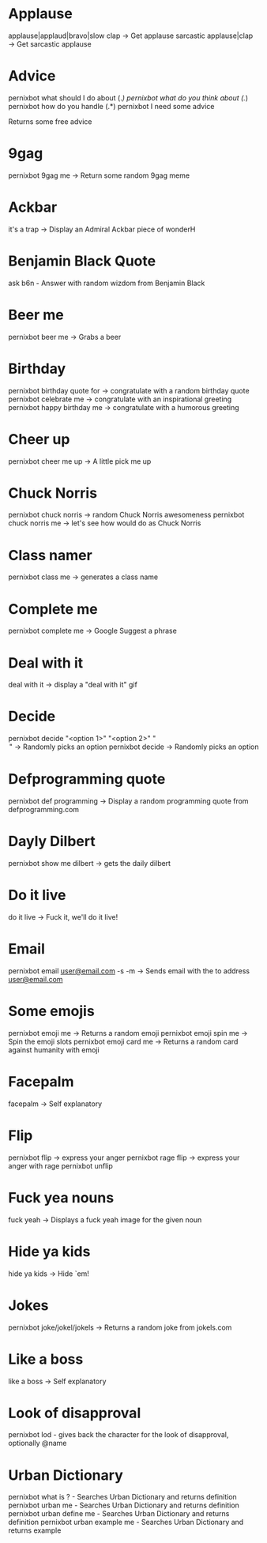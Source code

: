 # Applause

applause|applaud|bravo|slow clap -> Get applause
sarcastic applause|clap -> Get sarcastic applause

# Advice
pernixbot what should I do about (.*)
pernixbot what do you think about (.*)
pernixbot how do you handle (.*)
pernixbot I need some advice

Returns some free advice

# 9gag

pernixbot 9gag me -> Return some random 9gag meme

# Ackbar

it's a trap -> Display an Admiral Ackbar piece of wonderH

# Benjamin Black Quote

ask b6n - Answer with random wizdom from Benjamin Black

# Beer me

pernixbot beer me -> Grabs a beer

# Birthday

pernixbot birthday quote for <user> -> congratulate <user> with a random birthday quote
pernixbot celebrate me <user> -> congratulate <user> with an inspirational greeting 
pernixbot happy birthday me <user> -> congratulate <user> with a humorous greeting

# Cheer up

pernixbot cheer me up -> A little pick me up

# Chuck Norris

pernixbot chuck norris -> random Chuck Norris awesomeness
pernixbot chuck norris me <user> -> let's see how <user> would do as Chuck Norris

# Class namer

pernixbot class me -> generates a class name

# Complete me

pernixbot complete me -> Google Suggest a phrase

# Deal with it

deal with it -> display a "deal with it" gif

# Decide

pernixbot decide "<option 1>" "<option 2>" "<option x>" -> Randomly picks an option
pernixbot decide <option1> <option2> <option3> -> Randomly picks an option

# Defprogramming quote

pernixbot def programming -> Display a random programming quote from defprogramming.com

# Dayly Dilbert

pernixbot show me dilbert -> gets the daily dilbert

# Do it live

do it live -> Fuck it, we'll do it live!

# Email

pernixbot email <user@email.com> -s <subject> -m <message> -> Sends email with the <subject> <message> to address <user@email.com>

# Some emojis

pernixbot emoji me -> Returns a random emoji
pernixbot emoji spin me -> Spin the emoji slots
pernixbot emoji card me -> Returns a random card against humanity with emoji

# Facepalm

facepalm -> Self explanatory

# Flip

pernixbot flip <text> -> express your anger
pernixbot rage flip <text> -> express your anger with rage
pernixbot unflip <text>

# Fuck yea nouns

fuck yeah <noun> -> Displays a fuck yeah image for the given noun

# Hide ya kids

hide ya kids -> Hide `em!

# Jokes

pernixbot joke/jokel/jokels -> Returns a random joke from jokels.com

# Like a boss

like a boss -> Self explanatory

# Look of disapproval

pernixbot lod <name> - gives back the character for the look of disapproval, optionally @name

# Urban Dictionary

pernixbot what is <term>?         - Searches Urban Dictionary and returns definition
pernixbot urban me <term>         - Searches Urban Dictionary and returns definition
pernixbot urban define me <term>  - Searches Urban Dictionary and returns definition
pernixbot urban example me <term> - Searches Urban Dictionary and returns example
